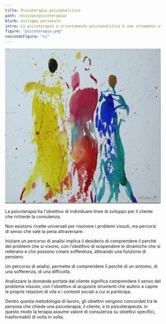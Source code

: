 ```yaml
---
title: Psicoterapia psicoanalitica
path: /mission/psicoterapia/
blurb: Sviluppo personale 
intro: La psicoterapia a orientamento psicoanalitico è uno strumento utile a capire i problemi vissuti quotidianamente nei contesti di appartenenza e a sviluppare la competenza a comprendere i contesti in cui si vive e lavora partecipandovi in maniera produttiva
figure: "psicoterapia.png"
nascondiFigura: "si"
---
```

![alt text](psicoterapia1.png)

La psicoterapia ha l'obiettivo di individuare linee di sviluppo per il cliente che richiede la consulenza.

Non esistono ricette universali per risolvere i problemi vissuti, ma percorsi di senso che vale la pena attraversare.

Iniziare un percorso di analisi implica il desiderio di comprendere il perchè dei problemi che si vivono, con l'obiettivo di sospendere le dinamiche che si reiterano e che possono creare sofferenza, attivando una funzione di pensiero.

Un percorso di analisi, permette di comprendere il perchè di un sintomo, di una sofferenza, di una difficoltà.

Analizzare la domanda portata dal cliente significa comprendere il senso del problema vissuto, con l'obiettivo di acquisire strumenti che aiutino a capire le proprie relazioni di vita e i contesti sociali a cui si partecipa.

Dentro questa metodologia di lavoro, gli obiettivi vengono concordati tra le persona che chiede una psicoterapia, il cliente, e lo psicoterapeuta: in questo modo la terapia assume valore di consulenza su obiettivi specifici, trasformabili di volta in volta.

